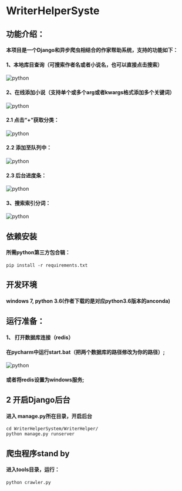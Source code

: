 
# WriterHelperSyste

## 功能介绍：
#### 本项目是一个Django和异步爬虫相结合的作家帮助系统，支持的功能如下：
#### 1、本地库目查询（可搜索作者名或者小说名，也可以直接点击搜索）
![python](https://github.com/zhu733756/WriterHelperSystem/tree/master/SentenceMaking/Src/1.png)
#### 2、在线添加小说（支持单个或多个arg或者kwargs格式添加多个关键词）
![python](https://github.com/zhu733756/WriterHelperSystem/tree/master/SentenceMaking/Src/2.png)
#### 2.1 点击“+”获取分类：
![python](https://github.com/zhu733756/WriterHelperSystem/tree/master/SentenceMaking/Src/3.png)
#### 2.2 添加至队列中：
![python](https://github.com/zhu733756/WriterHelperSystem/tree/master/SentenceMaking/Src/4.png)
#### 2.3 后台进度条：
![python](https://github.com/zhu733756/WriterHelperSystem/tree/master/SentenceMaking/Src/5.png)
#### 3、搜索索引分词：
![python](https://github.com/zhu733756/WriterHelperSystem/tree/master/SentenceMaking/Src/6.png)

## 依赖安装
#### 所需python第三方包合辑：
```
pip install -r requirements.txt
```

## 开发环境
#### windows 7, python 3.6(作者下载的是对应python3.6版本的anconda)

## 运行准备：
#### 1、 打开数据库连接（redis）
#### 在pycharm中运行start.bat（把两个数据库的路径修改为你的路径）;
![python](https://github.com/zhu733756/WebSpider/blob/spiders/source/7.png)
#### 或者将redis设置为windows服务;

## 2 开启Django后台
#### 进入 manage.py所在目录，开启后台
```
cd WriterHelperSystem/WriterHelper/
python manage.py runserver
```

## 爬虫程序stand by
#### 进入tools目录，运行：
```
python crawler.py
```
